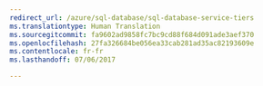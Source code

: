 ```yaml
---
redirect_url: /azure/sql-database/sql-database-service-tiers
ms.translationtype: Human Translation
ms.sourcegitcommit: fa9602ad9858fc7bc9cd88f684d091ade3aef370
ms.openlocfilehash: 27fa326684be056ea33cab281ad35ac82193609e
ms.contentlocale: fr-fr
ms.lasthandoff: 07/06/2017

--- 
```

